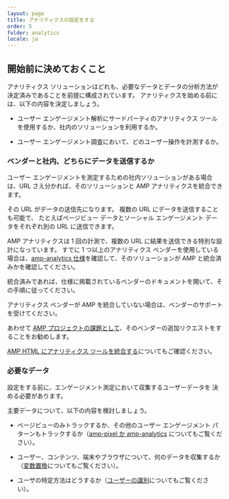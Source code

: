 ```yaml
---
layout: page
title: アナリティクスの設定をする
order: 5
folder: analytics
locale: ja
---
```


## 開始前に決めておくこと

アナリティクス ソリューションはどれも、必要なデータとデータの分析方法が決定済みであることを前提に構成されています。
アナリティクスを始める前には、以下の内容を決定しましょう。

* ユーザー エンゲージメント解析にサードパーティのアナリティクス ツールを使用するか、社内のソリューションを利用するか。

* ユーザー エンゲージメント調査において、どのユーザー操作を計測するか。

### ベンダーと社内、どちらにデータを送信するか

ユーザー エンゲージメントを測定するための社内ソリューションがある場合は、URL さえ分かれば、そのソリューションと AMP アナリティクスを統合できます。

その URL がデータの送信先になります。
複数の URL にデータを送信することも可能で、
たとえばページビュー データとソーシャル エンゲージメント データをそれぞれ別の URL に送信できます。


AMP アナリティクスは 1 回の計測で、複数の URL に結果を送信できる特別な設計になっています。
すでに 1 つ以上のアナリティクス ベンダーを使用している場合は、[amp-analytics 仕様](/docs/reference/extended/amp-analytics.html)を確認して、そのソリューションが AMP と統合済みかを確認してください。



統合済みであれば、仕様に掲載されているベンダーのドキュメントを開いて、その手順に従ってください。


アナリティクス ベンダーが AMP を統合していない場合は、ベンダーのサポートを受けてください。

あわせて [AMP プロジェクトの課題として](https://github.com/ampproject/amphtml/issues/new)、そのベンダーの追加リクエストをすることをお勧めします。

[AMP HTML にアナリティクス ツールを統合する](https://github.com/ampproject/amphtml/blob/master/extensions/amp-analytics/integrating-analytics.md)についてもご確認ください。


### 必要なデータ

設定をする前に、エンゲージメント測定において収集するユーザーデータを
決める必要があります。

主要データについて、以下の内容を検討しましょう。

* ページビューのみトラックするか、その他のユーザー エンゲージメント パターンもトラックするか（[amp-pixel か amp-analytics](/docs/guides/analytics/analytics_basics.html#use-amp-pixel-or-amp-analytics) についてもご覧ください）。

* ユーザー、コンテンツ、端末やブラウザについて、何のデータを収集するか（[変数置換](/docs/guides/analytics/analytics_basics.html#variable-substition)についてもご覧ください）。

* ユーザの特定方法はどうするか（[ユーザーの識別](/docs/guides/analytics/analytics_basics.html#user-identification)についてもご覧ください）。
